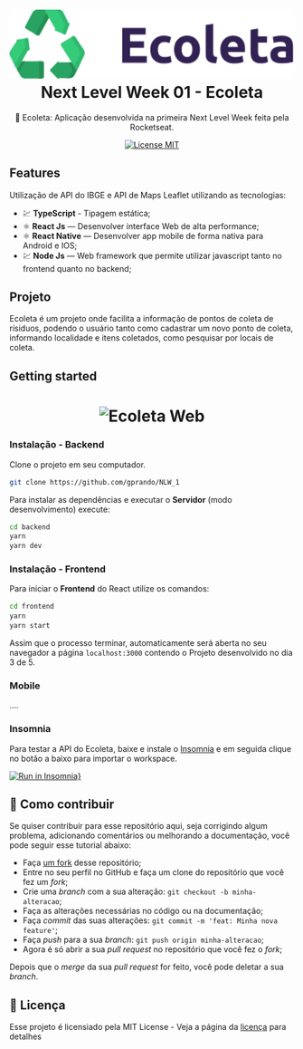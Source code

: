 <h1 align="center">
  <img src="./frontend/src/assets/logo.svg" alt="NLW" width="700">
<br>
Next Level Week 01 - Ecoleta
</h1>

<p align="center"> 🚀 Ecoleta: Aplicação desenvolvida na primeira Next Level Week feita pela Rocketseat.

<p align="center">
  <a href="https://opensource.org/licenses/MIT">
    <img src="https://img.shields.io/badge/License-MIT-blue.svg" alt="License MIT">
  </a>
</p>

## Features
Utilização de API do IBGE e API de Maps Leaflet utilizando as tecnologias:

- 💹 **TypeScript** -  Tipagem estática;
- ⚛️ **React Js** — Desenvolver interface Web de alta performance;
- ⚛️ **React Native** — Desenvolver app mobile de forma nativa para Android e IOS;
- 💹 **Node Js** — Web framework que permite utilizar javascript tanto no frontend quanto no backend;

## Projeto

Ecoleta é um projeto onde facilita a informação de pontos de coleta de rísiduos, podendo o usuário tanto como cadastrar um novo ponto de coleta, informando localidade e itens coletados, como pesquisar por locais de coleta.

## Getting started

<h1 align="center"><img align="center" src="" alt="Ecoleta Web" width="700"></img></h1>

### Instalação - Backend
Clone o projeto em seu computador.

```bash
git clone https://github.com/gprando/NLW_1
```
Para instalar as dependências e executar o **Servidor** (modo desenvolvimento) execute:
```bash
cd backend
yarn 
yarn dev
```

### Instalação - Frontend
Para iniciar o **Frontend** do React utilize os comandos:
```bash
cd frontend
yarn 
yarn start
```
Assim que o processo terminar, automaticamente será aberta no seu navegador a página `localhost:3000` contendo o Projeto desenvolvido no dia 3 de 5.  

### Mobile
....

### Insomnia 
Para testar a API do Ecoleta, baixe e instale o [Insomnia](https://insomnia.rest/download/) e em seguida clique no botão a baixo para importar o workspace.

[![Run in Insomnia}](https://insomnia.rest/images/run.svg)](https://insomnia.rest/run/?label=Ecoleta&uri=https%3A%2F%2Fraw.githubusercontent.com%2Fgprando%2FNLW_1%2Fmaster%2Fbackend%2FInsomnia.json%3Ftoken%3DAL5YELH3YXHGUAUAVYKK33264EYSO)
  

## 🤔 Como contribuir

Se quiser contribuir para esse repositório aqui, seja corrigindo algum problema, adicionando comentários ou melhorando a documentação, você pode seguir esse tutorial abaixo:

- Faça [um fork](https://help.github.com/pt/github/getting-started-with-github/fork-a-repo) desse repositório;
- Entre no seu perfil no GitHub e faça um clone do repositório que você fez um *fork*;
- Crie uma *branch* com a sua alteração: `git checkout -b minha-alteracao`;
- Faça as alterações necessárias no código ou na documentação;
- Faça *commit* das suas alterações: `git commit -m 'feat: Minha nova feature'`;
- Faça *push* para a sua *branch*: `git push origin minha-alteracao`;
- Agora é só abrir a sua *pull request* no repositório que você fez o *fork*;

Depois que o *merge* da sua *pull request* for feito, você pode deletar a sua *branch*.

## :memo: Licença

Esse projeto é licensiado pela MIT License - Veja a página da [licença](https://opensource.org/licenses/MIT) para detalhes
